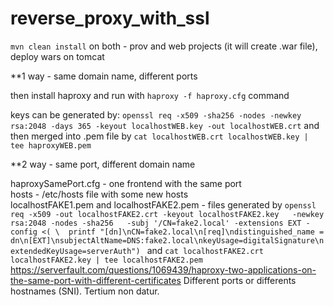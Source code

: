 # reverse_proxy_with_ssl

`mvn clean install` on both - prov and web projects (it will create .war file), deploy wars on tomcat

**1 way - same domain name, different ports

then install haproxy and run with `haproxy -f haproxy.cfg` command

keys can be generated by: `openssl req -x509 -sha256 -nodes -newkey rsa:2048 -days 365 -keyout localhostWEB.key -out localhostWEB.crt` and then merged into .pem file by `cat localhostWEB.crt localhostWEB.key | tee haproxyWEB.pem`


**2 way - same port, different domain name

haproxySamePort.cfg - one frontend with the same port <br>
hosts - /etc/hosts file with some new hosts <br>
localhostFAKE1.pem and localhostFAKE2.pem - files generated by `openssl req -x509 -out localhostFAKE2.crt -keyout localhostFAKE2.key   -newkey rsa:2048 -nodes -sha256   -subj '/CN=fake2.local' -extensions EXT -config <( \ 
   printf "[dn]\nCN=fake2.local\n[req]\ndistinguished_name = dn\n[EXT]\nsubjectAltName=DNS:fake2.local\nkeyUsage=digitalSignature\nextendedKeyUsage=serverAuth")
` and `cat localhostFAKE2.crt localhostFAKE2.key | tee localhostFAKE2.pem`
<br>
https://serverfault.com/questions/1069439/haproxy-two-applications-on-the-same-port-with-different-certificates
Different ports or differents hostnames (SNI). Tertium non datur.
